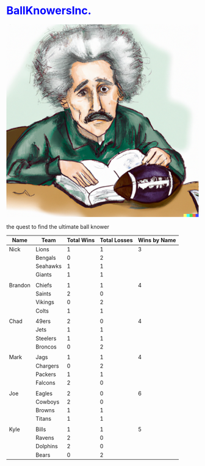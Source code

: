 <h1 style="color: blue;">BallKnowersInc.</h1>

![Photo Courtesy of OpenAI Dalle 2.0](photo.png)

the quest to find the ultimate ball knower

| Name    | Team         | Total Wins | Total Losses | Wins by Name |
| ------- | ------------ | ---------- | ------------ | ------------ |
| Nick    | Lions        | 1          | 1            | 3            |
|         | Bengals      | 0          | 2            |              |
|         | Seahawks     | 1          | 1            |              |
|         | Giants       | 1          | 1            |              |
|         |              |            |              |              |
| Brandon | Chiefs       | 1          | 1            | 4            |
|         | Saints       | 2          | 0            |              |
|         | Vikings      | 0          | 2            |              |
|         | Colts        | 1          | 1            |              |
|         |              |            |              |              |
| Chad    | 49ers        | 2          | 0            | 4            |
|         | Jets         | 1          | 1            |              |
|         | Steelers     | 1          | 1            |              |
|         | Broncos      | 0          | 2            |              |
|         |              |            |              |              |
| Mark    | Jags         | 1          | 1            | 4            |
|         | Chargers     | 0          | 2            |              |
|         | Packers      | 1          | 1            |              |
|         | Falcons      | 2          | 0            |              |
|         |              |            |              |              |
| Joe     | Eagles       | 2          | 0            | 6            |
|         | Cowboys      | 2          | 0            |              |
|         | Browns       | 1          | 1            |              |
|         | Titans       | 1          | 1            |              |
|         |              |            |              |              |
| Kyle    | Bills        | 1          | 1            | 5            |
|         | Ravens       | 2          | 0            |              |
|         | Dolphins     | 2          | 0            |              |
|         | Bears        | 0          | 2            |              |

